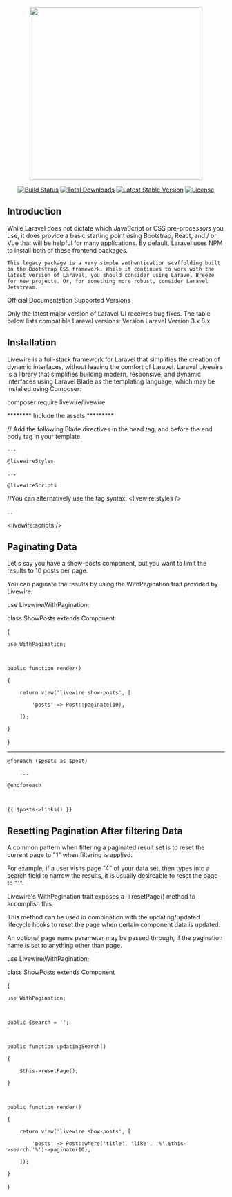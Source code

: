 <p align="center"><a href="https://laravel.com" target="_blank"><img src="https://raw.githubusercontent.com/laravel/art/master/logo-lockup/5%20SVG/2%20CMYK/1%20Full%20Color/laravel-logolockup-cmyk-red.svg" width="400"></a></p>

<p align="center">
<a href="https://travis-ci.org/laravel/framework"><img src="https://travis-ci.org/laravel/framework.svg" alt="Build Status"></a>
<a href="https://packagist.org/packages/laravel/framework"><img src="https://img.shields.io/packagist/dt/laravel/framework" alt="Total Downloads"></a>
<a href="https://packagist.org/packages/laravel/framework"><img src="https://img.shields.io/packagist/v/laravel/framework" alt="Latest Stable Version"></a>
<a href="https://packagist.org/packages/laravel/framework"><img src="https://img.shields.io/packagist/l/laravel/framework" alt="License"></a>
</p>

## Introduction

While Laravel does not dictate which JavaScript or CSS pre-processors you use, it does provide a basic starting point using Bootstrap, React, and / or Vue that will be helpful for many applications. By default, Laravel uses NPM to install both of these frontend packages.

    This legacy package is a very simple authentication scaffolding built on the Bootstrap CSS framework. While it continues to work with the latest version of Laravel, you should consider using Laravel Breeze for new projects. Or, for something more robust, consider Laravel Jetstream.

Official Documentation
Supported Versions

Only the latest major version of Laravel UI receives bug fixes. The table below lists compatible Laravel versions:
Version 	Laravel Version
3.x 	8.x

## Installation

Livewire is a full-stack framework for Laravel that simplifies the creation of dynamic interfaces, without leaving the comfort of Laravel. Laravel Livewire is a library that simplifies building modern, responsive, and dynamic interfaces using Laravel Blade as the templating language, which may be installed using Composer:

composer require livewire/livewire

******** Include the assets *********

// Add the following Blade directives in the head tag, and before the end body tag in your template.
<html>

<head>

    ...

    @livewireStyles

</head>

<body>

    ...

    @livewireScripts

</body>

</html>
    

//You can alternatively use the tag syntax.
<livewire:styles />

...

<livewire:scripts />

## Paginating Data
Let's say you have a show-posts component, but you want to limit the results to 10 posts per page.

You can paginate the results by using the WithPagination trait provided by Livewire.

use Livewire\WithPagination;
 

class ShowPosts extends Component

{

    use WithPagination;

 

    public function render()

    {

        return view('livewire.show-posts', [

            'posts' => Post::paginate(10),

        ]);

    }

}
        
************************************************************************************************************************************************************************************************************************************************************************

<div>

    @foreach ($posts as $post)

        ...

    @endforeach

 

    {{ $posts->links() }}

</div>


## Resetting Pagination After filtering Data

A common pattern when filtering a paginated result set is to reset the current page to "1" when filtering is applied.

For example, if a user visits page "4" of your data set, then types into a search field to narrow the results, it is usually desireable to reset the page to "1".

Livewire's WithPagination trait exposes a ->resetPage() method to accomplish this.

This method can be used in combination with the updating/updated lifecycle hooks to reset the page when certain component data is updated.

An optional page name parameter may be passed through, if the pagination name is set to anything other than page.

use Livewire\WithPagination;

 

class ShowPosts extends Component

{

    use WithPagination;

 

    public $search = '';

 

    public function updatingSearch()

    {

        $this->resetPage();

    }

 

    public function render()

    {

        return view('livewire.show-posts', [

            'posts' => Post::where('title', 'like', '%'.$this->search.'%')->paginate(10),

        ]);

    }

}


